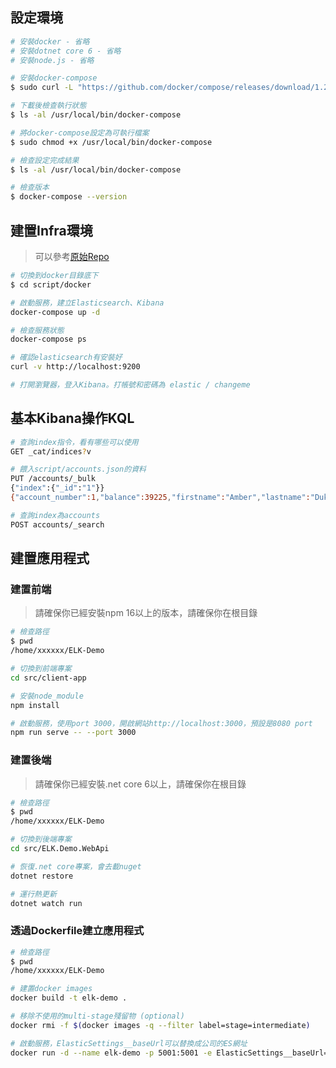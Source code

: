 
## 設定環境

```bash
# 安裝docker - 省略
# 安裝dotnet core 6 - 省略
# 安裝node.js - 省略

# 安裝docker-compose
$ sudo curl -L "https://github.com/docker/compose/releases/download/1.26.2/docker-compose-$(uname -s)-$(uname -m)" -o /usr/local/bin/docker-compose

# 下載後檢查執行狀態
$ ls -al /usr/local/bin/docker-compose

# 將docker-compose設定為可執行檔案
$ sudo chmod +x /usr/local/bin/docker-compose

# 檢查設定完成結果
$ ls -al /usr/local/bin/docker-compose

# 檢查版本
$ docker-compose --version
```

## 建置Infra環境

> 可以參考[原始Repo](https://github.com/deviantony/docker-elk/tree/release-7.x)

```bash
# 切換到docker目錄底下
$ cd script/docker 

# 啟動服務，建立Elasticsearch、Kibana
docker-compose up -d

# 檢查服務狀態
docker-compose ps

# 確認elasticsearch有安裝好
curl -v http://localhost:9200

# 打開瀏覽器，登入Kibana。打帳號和密碼為 elastic / changeme
```

## 基本Kibana操作KQL

```bash
# 查詢index指令，看有哪些可以使用
GET _cat/indices?v

# 餵入script/accounts.json的資料
PUT /accounts/_bulk
{"index":{"_id":"1"}}
{"account_number":1,"balance":39225,"firstname":"Amber","lastname":"Duke","age":32,"gender":"M","address":"880 Holmes Lane","employer":"Pyrami","email":"amberduke@pyrami.com","city":"Brogan","state":"IL"}

# 查詢index為accounts
POST accounts/_search

```

## 建置應用程式

### 建置前端
> 請確保你已經安裝npm 16以上的版本，請確保你在根目錄

```bash
# 檢查路徑
$ pwd
/home/xxxxxx/ELK-Demo

# 切換到前端專案
cd src/client-app

# 安裝node_module
npm install

# 啟動服務，使用port 3000，開啟網站http://localhost:3000，預設是8080 port
npm run serve -- --port 3000
```

### 建置後端
> 請確保你已經安裝.net core 6以上，請確保你在根目錄

```bash
# 檢查路徑
$ pwd
/home/xxxxxx/ELK-Demo

# 切換到後端專案
cd src/ELK.Demo.WebApi

# 恢復.net core專案，會去載nuget
dotnet restore

# 運行熱更新
dotnet watch run

```

### 透過Dockerfile建立應用程式

```bash
# 檢查路徑
$ pwd
/home/xxxxxx/ELK-Demo

# 建置docker images
docker build -t elk-demo .

# 移除不使用的multi-stage殘留物 (optional)
docker rmi -f $(docker images -q --filter label=stage=intermediate)

# 啟動服務，ElasticSettings__baseUrl可以替換成公司的ES網址
docker run -d --name elk-demo -p 5001:5001 -e ElasticSettings__baseUrl="http://localhost:9200/" elk-demo:latest
```

